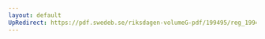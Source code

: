 ```yaml
---
layout: default
UpRedirect: https://pdf.swedeb.se/riksdagen-volumeG-pdf/199495/reg_199495_BoU.pdf
---
```

